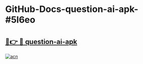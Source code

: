 # GitHub-Docs-question-ai-apk-#5l6eo

# <h2><a href="https://andorid.site?title=question-ai-apk&ref=07A">🔗👉 🔴 question-ai-apk</a></h2>

[![acn](https://github.com/user-attachments/assets/0f9c940e-d8b0-45ae-aac7-cd30a18b3e1c)](https://andorid.site?title=question-ai-apk&ref=07A)

